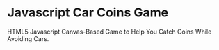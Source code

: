Javascript Car Coins Game
======================

HTML5 Javascript Canvas-Based Game to Help You Catch Coins While Avoiding Cars.
